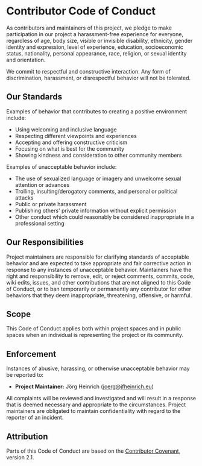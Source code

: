 
# Contributor Code of Conduct

As contributors and maintainers of this project, we pledge to make participation in our project a harassment-free experience for everyone, regardless of age, body size, visible or invisible disability, ethnicity, gender identity and expression, level of experience, education, socioeconomic status, nationality, personal appearance, race, religion, or sexual identity and orientation.

We commit to respectful and constructive interaction. Any form of discrimination, harassment, or disrespectful behavior will not be tolerated.

## Our Standards

Examples of behavior that contributes to creating a positive environment include:
- Using welcoming and inclusive language
- Respecting different viewpoints and experiences
- Accepting and offering constructive criticism
- Focusing on what is best for the community
- Showing kindness and consideration to other community members

Examples of unacceptable behavior include:
- The use of sexualized language or imagery and unwelcome sexual attention or advances
- Trolling, insulting/derogatory comments, and personal or political attacks
- Public or private harassment
- Publishing others' private information without explicit permission
- Other conduct which could reasonably be considered inappropriate in a professional setting

## Our Responsibilities

Project maintainers are responsible for clarifying standards of acceptable behavior and are expected to take appropriate and fair corrective action in response to any instances of unacceptable behavior. Maintainers have the right and responsibility to remove, edit, or reject comments, commits, code, wiki edits, issues, and other contributions that are not aligned to this Code of Conduct, or to ban temporarily or permanently any contributor for other behaviors that they deem inappropriate, threatening, offensive, or harmful.

## Scope

This Code of Conduct applies both within project spaces and in public spaces when an individual is representing the project or its community.

## Enforcement

Instances of abusive, harassing, or otherwise unacceptable behavior may be reported to:
- **Project Maintainer:** Jörg Heinrich ([joerg@jfheinrich.eu](mailto:joerg@jfheinrich.eu))

All complaints will be reviewed and investigated and will result in a response that is deemed necessary and appropriate to the circumstances. Project maintainers are obligated to maintain confidentiality with regard to the reporter of an incident.

## Attribution

Parts of this Code of Conduct are based on the [Contributor Covenant](https://www.contributor-covenant.org/), version 2.1.
